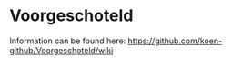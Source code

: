 # Voorgeschoteld

Information can be found here:
https://github.com/koen-github/Voorgeschoteld/wiki
